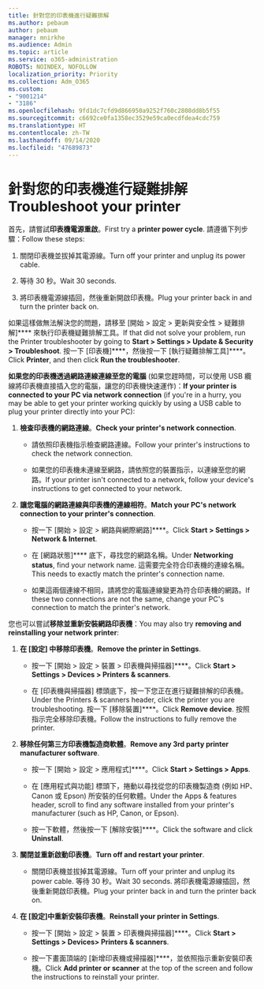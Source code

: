 ```yaml
---
title: 針對您的印表機進行疑難排解
ms.author: pebaum
author: pebaum
manager: mnirkhe
ms.audience: Admin
ms.topic: article
ms.service: o365-administration
ROBOTS: NOINDEX, NOFOLLOW
localization_priority: Priority
ms.collection: Adm_O365
ms.custom:
- "9001214"
- "3186"
ms.openlocfilehash: 9fd1dc7cfd9d866950a9252f760c2808dd8b5f55
ms.sourcegitcommit: c6692ce0fa1358ec3529e59ca0ecdfdea4cdc759
ms.translationtype: HT
ms.contentlocale: zh-TW
ms.lasthandoff: 09/14/2020
ms.locfileid: "47689873"
---
```

# <a name="troubleshoot-your-printer"></a><span data-ttu-id="ec6eb-102">針對您的印表機進行疑難排解</span><span class="sxs-lookup"><span data-stu-id="ec6eb-102">Troubleshoot your printer</span></span>

<span data-ttu-id="ec6eb-103">首先，請嘗試**印表機電源重啟**。</span><span class="sxs-lookup"><span data-stu-id="ec6eb-103">First try a **printer power cycle**.</span></span> <span data-ttu-id="ec6eb-104">請遵循下列步驟：</span><span class="sxs-lookup"><span data-stu-id="ec6eb-104">Follow these steps:</span></span>

1. <span data-ttu-id="ec6eb-105">關閉印表機並拔掉其電源線。</span><span class="sxs-lookup"><span data-stu-id="ec6eb-105">Turn off your printer and unplug its power cable.</span></span>

2. <span data-ttu-id="ec6eb-106">等待 30 秒。</span><span class="sxs-lookup"><span data-stu-id="ec6eb-106">Wait 30 seconds.</span></span>

3. <span data-ttu-id="ec6eb-107">將印表機電源線插回，然後重新開啟印表機。</span><span class="sxs-lookup"><span data-stu-id="ec6eb-107">Plug your printer back in and turn the printer back on.</span></span>

<span data-ttu-id="ec6eb-108">如果這樣做無法解決您的問題，請移至 [開始 > 設定 > 更新與安全性 > 疑難排解]\*\*\*\* 來執行印表機疑難排解工具。</span><span class="sxs-lookup"><span data-stu-id="ec6eb-108">If that did not solve your problem, run the Printer troubleshooter by going to **Start > Settings > Update & Security > Troubleshoot**.</span></span> <span data-ttu-id="ec6eb-109">按一下 [印表機]\*\*\*\*，然後按一下 [執行疑難排解工具]\*\*\*\*。</span><span class="sxs-lookup"><span data-stu-id="ec6eb-109">Click **Printer**, and then click **Run the troubleshooter**.</span></span>

<span data-ttu-id="ec6eb-110">**如果您的印表機透過網路連線連線至您的電腦** (如果您趕時間，可以使用 USB 纜線將印表機直接插入您的電腦，讓您的印表機快速運作)：</span><span class="sxs-lookup"><span data-stu-id="ec6eb-110">**If your printer is connected to your PC via network connection** (if you're in a hurry, you may be able to get your printer working quickly by using a USB cable to plug your printer directly into your PC):</span></span>

1. <span data-ttu-id="ec6eb-111">**檢查印表機的網路連線**。</span><span class="sxs-lookup"><span data-stu-id="ec6eb-111">**Check your printer's network connection**.</span></span>
    
    - <span data-ttu-id="ec6eb-112">請依照印表機指示檢查網路連線。</span><span class="sxs-lookup"><span data-stu-id="ec6eb-112">Follow your printer's instructions to check the network connection.</span></span>

    - <span data-ttu-id="ec6eb-113">如果您的印表機未連線至網路，請依照您的裝置指示，以連線至您的網路。</span><span class="sxs-lookup"><span data-stu-id="ec6eb-113">If your printer isn't connected to a network, follow your device's instructions to get connected to your network.</span></span>

2. <span data-ttu-id="ec6eb-114">**讓您電腦的網路連線與印表機的連線相符**。</span><span class="sxs-lookup"><span data-stu-id="ec6eb-114">**Match your PC's network connection to your printer's connection**.</span></span>

    - <span data-ttu-id="ec6eb-115">按一下 [開始 > 設定 > 網路與網際網路]\*\*\*\*。</span><span class="sxs-lookup"><span data-stu-id="ec6eb-115">Click **Start > Settings > Network & Internet**.</span></span>

    - <span data-ttu-id="ec6eb-116">在 [網路狀態]\*\*\*\* 底下，尋找您的網路名稱。</span><span class="sxs-lookup"><span data-stu-id="ec6eb-116">Under **Networking status**, find your network name.</span></span> <span data-ttu-id="ec6eb-117">這需要完全符合印表機的連線名稱。</span><span class="sxs-lookup"><span data-stu-id="ec6eb-117">This needs to exactly match the printer's connection name.</span></span>

    - <span data-ttu-id="ec6eb-118">如果這兩個連線不相同，請將您的電腦連線變更為符合印表機的網路。</span><span class="sxs-lookup"><span data-stu-id="ec6eb-118">If these two connections are not the same, change your PC's connection to match the printer's network.</span></span>

<span data-ttu-id="ec6eb-119">您也可以嘗試**移除並重新安裝網路印表機**：</span><span class="sxs-lookup"><span data-stu-id="ec6eb-119">You may also try **removing and reinstalling your network printer**:</span></span>

1. <span data-ttu-id="ec6eb-120">**在 [設定] 中移除印表機**。</span><span class="sxs-lookup"><span data-stu-id="ec6eb-120">**Remove the printer in Settings**.</span></span>

    - <span data-ttu-id="ec6eb-121">按一下 [開始 > 設定 > 裝置 > 印表機與掃描器]\*\*\*\*。</span><span class="sxs-lookup"><span data-stu-id="ec6eb-121">Click **Start > Settings > Devices > Printers & scanners**.</span></span>

    - <span data-ttu-id="ec6eb-122">在 [印表機與掃描器] 標頭底下，按一下您正在進行疑難排解的印表機。</span><span class="sxs-lookup"><span data-stu-id="ec6eb-122">Under the Printers & scanners header, click the printer you are troubleshooting.</span></span> <span data-ttu-id="ec6eb-123">按一下 [移除裝置]\*\*\*\*。</span><span class="sxs-lookup"><span data-stu-id="ec6eb-123">Click **Remove device**.</span></span> <span data-ttu-id="ec6eb-124">按照指示完全移除印表機。</span><span class="sxs-lookup"><span data-stu-id="ec6eb-124">Follow the instructions to fully remove the printer.</span></span>

2. <span data-ttu-id="ec6eb-125">**移除任何第三方印表機製造商軟體**。</span><span class="sxs-lookup"><span data-stu-id="ec6eb-125">**Remove any 3rd party printer manufacturer software**.</span></span>

    - <span data-ttu-id="ec6eb-126">按一下 [開始 > 設定 > 應用程式]\*\*\*\*。</span><span class="sxs-lookup"><span data-stu-id="ec6eb-126">Click **Start > Settings > Apps**.</span></span>

    - <span data-ttu-id="ec6eb-127">在 [應用程式與功能] 標頭下，捲動以尋找從您的印表機製造商 (例如 HP、Canon 或 Epson) 所安裝的任何軟體。</span><span class="sxs-lookup"><span data-stu-id="ec6eb-127">Under the Apps & features header, scroll to find any software installed from your printer's manufacturer (such as HP, Canon, or Epson).</span></span>

    - <span data-ttu-id="ec6eb-128">按一下軟體，然後按一下 [解除安裝]\*\*\*\*。</span><span class="sxs-lookup"><span data-stu-id="ec6eb-128">Click the software and click **Uninstall**.</span></span>

3. <span data-ttu-id="ec6eb-129">**關閉並重新啟動印表機**。</span><span class="sxs-lookup"><span data-stu-id="ec6eb-129">**Turn off and restart your printer**.</span></span>

    - <span data-ttu-id="ec6eb-130">關閉印表機並拔掉其電源線。</span><span class="sxs-lookup"><span data-stu-id="ec6eb-130">Turn off your printer and unplug its power cable.</span></span> <span data-ttu-id="ec6eb-131">等待 30 秒。</span><span class="sxs-lookup"><span data-stu-id="ec6eb-131">Wait 30 seconds.</span></span> <span data-ttu-id="ec6eb-132">將印表機電源線插回，然後重新開啟印表機。</span><span class="sxs-lookup"><span data-stu-id="ec6eb-132">Plug your printer back in and turn the printer back on.</span></span>

4. <span data-ttu-id="ec6eb-133">**在 [設定]中重新安裝印表機**。</span><span class="sxs-lookup"><span data-stu-id="ec6eb-133">**Reinstall your printer in Settings**.</span></span>

    - <span data-ttu-id="ec6eb-134">按一下 [開始 > 設定 > 裝置 > 印表機與掃描器]\*\*\*\*。</span><span class="sxs-lookup"><span data-stu-id="ec6eb-134">Click **Start > Settings > Devices> Printers & scanners**.</span></span>
 
    - <span data-ttu-id="ec6eb-135">按一下畫面頂端的 [新增印表機或掃描器]\*\*\*\*，並依照指示重新安裝印表機。</span><span class="sxs-lookup"><span data-stu-id="ec6eb-135">Click **Add printer or scanner** at the top of the screen and follow the instructions to reinstall your printer.</span></span>
